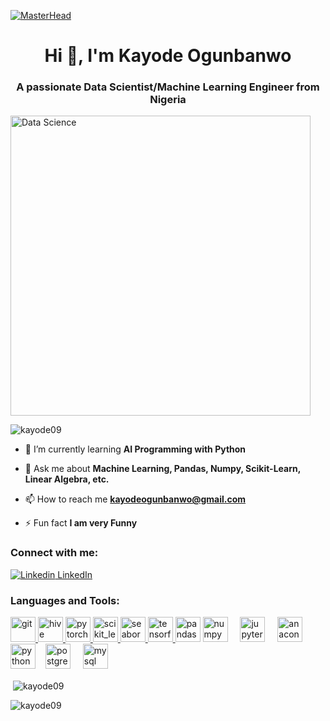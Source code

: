 [![MasterHead](https://jeppbautista.files.wordpress.com/2019/03/nural-network-banner.gif)](https://kayode09.io)

<h1 align="center">Hi 👋, I'm Kayode Ogunbanwo</h1>
<h3 align="center">A passionate Data Scientist/Machine Learning Engineer from Nigeria</h3>
<img align="rigth" alt="Data Science" width="480" src="https://imarticus.org/blog/wp-content/uploads/2020/09/rt.gif">

<p align="left"> <img src="https://komarev.com/ghpvc/?username=kayode09&label=Profile%20views&color=0e75b6&style=flat" alt="kayode09" /> </p>

- 🌱 I’m currently learning **AI Programming with Python**

- 💬 Ask me about **Machine Learning, Pandas, Numpy, Scikit-Learn, Linear Algebra, etc.**

- 📫 How to reach me **kayodeogunbanwo@gmail.com**

- ⚡ Fun fact **I am very Funny**

<h3 align="left">Connect with me:</h3>
<p align="left">

</p>

[![Linkedin](https://i.stack.imgur.com/gVE0j.png) LinkedIn](https://www.linkedin.com/in/kayode-ogunbanwo-1042551a4/)

<h3 align="left">Languages and Tools:</h3>
<p align="left"> <a href="https://git-scm.com/" target="_blank" rel="noreferrer"> <img src="https://www.vectorlogo.zone/logos/git-scm/git-scm-icon.svg" alt="git" width="40" height="40"/> </a> <a href="https://hive.apache.org/" target="_blank" rel="noreferrer"> <img src="https://www.vectorlogo.zone/logos/apache_hive/apache_hive-icon.svg" alt="hive" width="40" height="40"/> </a> </a> <a href="https://pytorch.org/" target="_blank" rel="noreferrer"> <img src="https://www.vectorlogo.zone/logos/pytorch/pytorch-icon.svg" alt="pytorch" width="40" height="40"/> </a> <a href="https://scikit-learn.org/" target="_blank" rel="noreferrer"> <img src="https://upload.wikimedia.org/wikipedia/commons/0/05/Scikit_learn_logo_small.svg" alt="scikit_learn" width="40" height="40"/> </a> <a href="https://seaborn.pydata.org/" target="_blank" rel="noreferrer"> <img src="https://seaborn.pydata.org/_images/logo-mark-lightbg.svg" alt="seaborn" width="40" height="40"/> </a> <a href="https://www.tensorflow.org" target="_blank" rel="noreferrer"> <img src="https://www.vectorlogo.zone/logos/tensorflow/tensorflow-icon.svg" alt="tensorflow" width="40" height="40"/> </a>   <img src="https://cdn.jsdelivr.net/gh/devicons/devicon/icons/pandas/pandas-original.svg" height="40" alt="pandas logo"  />
 <img src="https://cdn.jsdelivr.net/gh/devicons/devicon/icons/numpy/numpy-original.svg" height="40" alt="numpy logo"  />
  <img width="12" />
<img src="https://cdn.jsdelivr.net/gh/devicons/devicon/icons/jupyter/jupyter-original.svg" height="40" alt="jupyter logo"  />
  <img width="12" />   <img src="https://cdn.jsdelivr.net/gh/devicons/devicon/icons/anaconda/anaconda-original.svg" height="40" alt="anaconda logo"  />
  <img width="12" /><img src="https://cdn.jsdelivr.net/gh/devicons/devicon/icons/python/python-original.svg" height="40" alt="python logo"  />
  <img width="12" /><img src="https://cdn.jsdelivr.net/gh/devicons/devicon/icons/postgresql/postgresql-original.svg" height="40" alt="postgresql logo"  />
  <img width="12" />  <img src="https://cdn.jsdelivr.net/gh/devicons/devicon/icons/mysql/mysql-original.svg" height="40" alt="mysql logo"  />

  
 
 </p>


<p>&nbsp;<img align="center" src="https://github-readme-stats.vercel.app/api?username=kayode09&show_icons=true&locale=en" alt="kayode09" /></p>

<p><img align="center" src="https://github-readme-streak-stats.herokuapp.com/?user=kayode09&" alt="kayode09" /></p>


